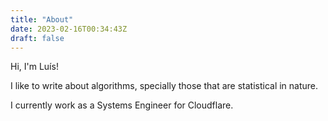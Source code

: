 ```yaml
---
title: "About"
date: 2023-02-16T00:34:43Z
draft: false
---
```


Hi, I'm Luís!

I like to write about algorithms, specially those that are statistical in nature.

I currently work as a Systems Engineer for Cloudflare.
